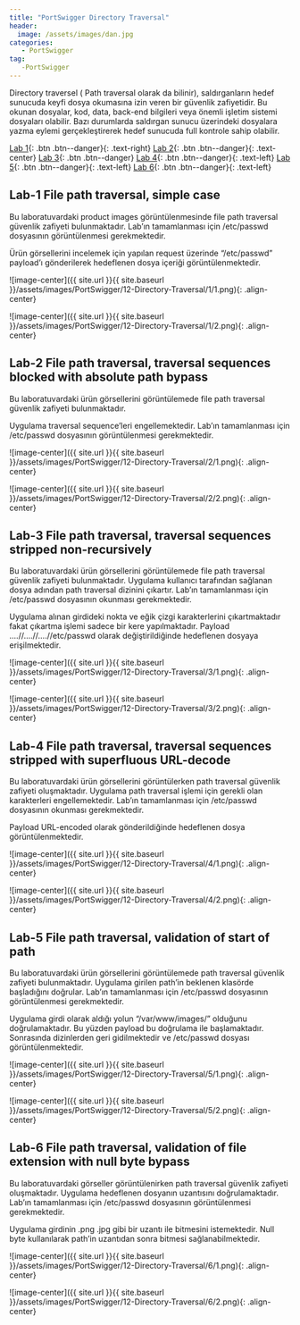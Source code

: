 ```yaml
---
title: "PortSwigger Directory Traversal" 
header:
  image: /assets/images/dan.jpg
categories:
   - PortSwigger
tag:
   -PortSwigger   
---
```


Directory traversel ( Path traversal olarak da bilinir), saldırganların hedef sunucuda keyfi dosya okumasına izin veren bir güvenlik zafiyetidir. Bu okunan dosyalar, kod, data, back-end bilgileri veya önemli işletim sistemi dosyaları olabilir. Bazı durumlarda saldırgan sunucu üzerindeki dosyalara yazma eylemi gerçekleştirerek hedef sunucuda full kontrole sahip olabilir.


[Lab  1](#lab-1-file-path-traversal-simple-case){: .btn .btn--danger}{: .text-right}  [Lab 2](#lab-2-file-path-traversal-traversal-sequences-blocked-with-absolute-path-bypass){: .btn .btn--danger}{: .text-center} [Lab 3](#lab-3-file-path-traversal-traversal-sequences-stripped-non-recursively){: .btn .btn--danger} [Lab 4](#lab-4-file-path-traversal-traversal-sequences-stripped-with-superfluous-url-decode){: .btn .btn--danger}{: .text-left}  [Lab 5](#lab-5-file-path-traversal-validation-of-start-of-path){: .btn .btn--danger}{: .text-left}  [Lab 6](#lab-6-file-path-traversal-validation-of-file-extension-with-null-byte-bypass){: .btn .btn--danger}{: .text-left} 

## Lab-1 File path traversal, simple case

Bu laboratuvardaki product images görüntülenmesinde file path traversal güvenlik zafiyeti bulunmaktadır. Lab’ın tamamlanması için /etc/passwd dosyasının görüntülenmesi gerekmektedir.

Ürün görsellerini incelemek için yapılan request üzerinde “/etc/passwd” payload’ı gönderilerek hedeflenen dosya içeriği görüntülenmektedir.

![image-center]({{ site.url }}{{ site.baseurl }}/assets/images/PortSwigger/12-Directory-Traversal/1/1.png){: .align-center}

![image-center]({{ site.url }}{{ site.baseurl }}/assets/images/PortSwigger/12-Directory-Traversal/1/2.png){: .align-center}


## Lab-2 File path traversal, traversal sequences blocked with absolute path bypass

Bu laboratuvardaki ürün görsellerini görüntülemede file path traversal güvenlik zafiyeti bulunmaktadır.

Uygulama traversal sequence’leri engellemektedir. Lab’ın tamamlanması için /etc/passwd dosyasının görüntülenmesi gerekmektedir.

![image-center]({{ site.url }}{{ site.baseurl }}/assets/images/PortSwigger/12-Directory-Traversal/2/1.png){: .align-center}


![image-center]({{ site.url }}{{ site.baseurl }}/assets/images/PortSwigger/12-Directory-Traversal/2/2.png){: .align-center}


## Lab-3 File path traversal, traversal sequences stripped non-recursively

Bu laboratuvardaki ürün görsellerini görüntülemede file path traversal güvenlik zafiyeti bulunmaktadır. Uygulama kullanıcı tarafından sağlanan dosya adından path traversal dizinini çıkartır. Lab’ın tamamlanması için /etc/passwd dosyasının okunması gerekmektedir.

Uygulama alınan girdideki nokta ve eğik çizgi karakterlerini çıkartmaktadır fakat çıkartma işlemi sadece bir kere yapılmaktadır. Payload ….//….//….//etc/passwd olarak değiştirildiğinde hedeflenen dosyaya erişilmektedir.

![image-center]({{ site.url }}{{ site.baseurl }}/assets/images/PortSwigger/12-Directory-Traversal/3/1.png){: .align-center}

![image-center]({{ site.url }}{{ site.baseurl }}/assets/images/PortSwigger/12-Directory-Traversal/3/2.png){: .align-center}



## Lab-4 File path traversal, traversal sequences stripped with superfluous URL-decode

Bu laboratuvardaki ürün görsellerini görüntülerken path traversal güvenlik zafiyeti oluşmaktadır. Uygulama path traversal işlemi için gerekli olan karakterleri engellemektedir. Lab’ın tamamlanması için /etc/passwd dosyasının okunması gerekmektedir.

Payload URL-encoded olarak gönderildiğinde hedeflenen dosya görüntülenmektedir.

![image-center]({{ site.url }}{{ site.baseurl }}/assets/images/PortSwigger/12-Directory-Traversal/4/1.png){: .align-center}

![image-center]({{ site.url }}{{ site.baseurl }}/assets/images/PortSwigger/12-Directory-Traversal/4/2.png){: .align-center}


## Lab-5 File path traversal, validation of start of path

Bu laboratuvardaki ürün görsellerini görüntülemede path traversal güvenlik zafiyeti bulunmaktadır. Uygulama girilen path’in beklenen klasörde başladığını doğrular. Lab’ın tamamlanması için /etc/passwd dosyasının görüntülenmesi gerekmektedir.

Uygulama girdi olarak aldığı yolun “/var/www/images/” olduğunu doğrulamaktadır. Bu yüzden payload bu doğrulama ile başlamaktadır. Sonrasında dizinlerden geri gidilmektedir ve /etc/passwd dosyası görüntülenmektedir.

![image-center]({{ site.url }}{{ site.baseurl }}/assets/images/PortSwigger/12-Directory-Traversal/5/1.png){: .align-center}

![image-center]({{ site.url }}{{ site.baseurl }}/assets/images/PortSwigger/12-Directory-Traversal/5/2.png){: .align-center}

## Lab-6 File path traversal, validation of file extension with null byte bypass

Bu laboratuvardaki görseller görüntülenirken path traversal güvenlik zafiyeti oluşmaktadır. Uygulama hedeflenen dosyanın uzantısını doğrulamaktadır. Lab’ın tamamlanması için /etc/passwd dosyasının görüntülenmesi gerekmektedir.

Uygulama girdinin .png .jpg gibi bir uzantı ile bitmesini istemektedir. Null byte kullanılarak path’in uzantıdan sonra bitmesi sağlanabilmektedir.

![image-center]({{ site.url }}{{ site.baseurl }}/assets/images/PortSwigger/12-Directory-Traversal/6/1.png){: .align-center}

![image-center]({{ site.url }}{{ site.baseurl }}/assets/images/PortSwigger/12-Directory-Traversal/6/2.png){: .align-center}



